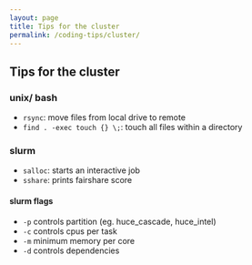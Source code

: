```yaml
---
layout: page
title: Tips for the cluster
permalink: /coding-tips/cluster/
---
```


## Tips for the cluster

### unix/ bash
- `rsync`: move files from local drive to remote
- `find . -exec touch {} \;`: touch all files within a directory 
### slurm
- `salloc`: starts an interactive job
- `sshare`: prints fairshare score
#### slurm flags 
- `-p` controls partition (eg. huce_cascade, huce_intel)
- `-c` controls cpus per task 
- `-m` minimum memory per core
- `-d` controls dependencies